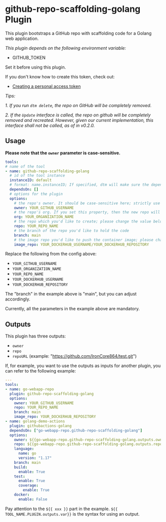 # github-repo-scaffolding-golang Plugin

This plugin bootstraps a GitHub repo with scaffolding code for a Golang web application.

_This plugin depends on the following environment variable:_

- GITHUB_TOKEN

Set it before using this plugin.

If you don't know how to create this token, check out:
- [Creating a personal access token](https://docs.github.com/en/authentication/keeping-your-account-and-data-secure/creating-a-personal-access-token)

*Tips:*

*1. If you run `dtm delete`, the repo on GitHub will be completely removed.*

*2. If the `Update` interface is called, the repo on github will be completely removed and recreated. However, given our current implementation, this interface shall not be called, as of in v0.2.0.*

## Usage

**Please note that the `owner` parameter is case-sensitive.**

```yaml
tools:
# name of the tool
- name: github-repo-scaffolding-golang
  # id of the tool instance
  instanceID: default
  # format: name.instanceID; If specified, dtm will make sure the dependency is applied first before handling this tool.
  dependsOn: []
  # options for the plugin
  options:
    # the repo's owner. It should be case-sensitive here; strictly use your GitHub user name; please change the value below.
    owner: YOUR_GITHUB_USERNAME
    # the repo's org. If you set this property, then the new repo will be created under the org you're given, and the "owner" setting above will be ignored.
    org: YOUR_ORGANIZATION_NAME
    # the repo which you'd like to create; please change the value below.
    repo: YOUR_REPO_NAME
    # the branch of the repo you'd like to hold the code
    branch: main
    # the image repo you'd like to push the container image; please change the value below.
    image_repo: YOUR_DOCKERHUB_USERNAME/YOUR_DOCKERHUB_REPOSITORY
```

Replace the following from the config above:

- `YOUR_GITHUB_USERNAME`
- `YOUR_ORGANIZATION_NAME`
- `YOUR_REPO_NAME`
- `YOUR_DOCKERHUB_USERNAME`
- `YOUR_DOCKERHUB_REPOSITORY`

The "branch" in the example above is "main", but you can adjust accordingly.

Currently, all the parameters in the example above are mandatory.

## Outputs

This plugin has three outputs:

- `owner`
- `repo`
- `repoURL` (example: "https://github.com/IronCore864/test.git")

If, for example, you want to use the outputs as inputs for another plugin, you can refer to the following example:

```yaml
---
tools:
- name: go-webapp-repo
  plugin: github-repo-scaffolding-golang
  options:
    owner: YOUR_GITHUB_USERNAME
    repo: YOUR_REPO_NAME
    branch: main
    image_repo: YOUR_DOCKERHUB_REPOSITORY
- name: golang-demo-actions
  plugin: githubactions-golang
  dependsOn: ["go-webapp-repo.github-repo-scaffolding-golang"]
  options:
    owner: ${{go-webapp-repo.github-repo-scaffolding-golang.outputs.owner}}
    repo: ${{go-webapp-repo.github-repo-scaffolding-golang.outputs.repo}}
    language:
      name: go
      version: "1.17"
    branch: main
    build:
      enable: True
    test:
      enable: True
      coverage:
        enable: True
    docker:
      enable: False
```

Pay attention to the `${{ xxx }}` part in the example. `${{ TOOL_NAME.PLUGIN.outputs.var}}` is the syntax for using an output.
